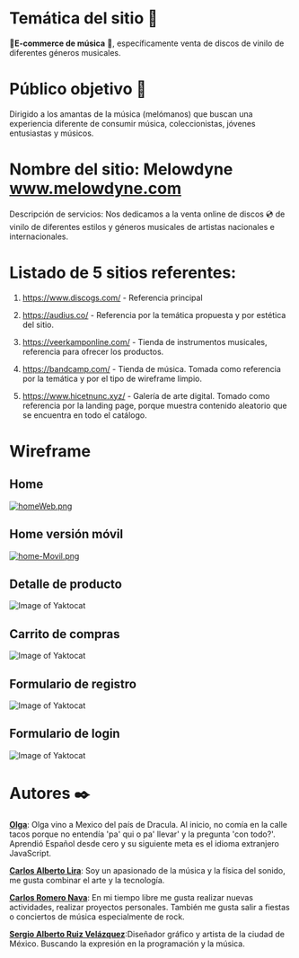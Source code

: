 # Temática del sitio 📌

**🛒E-commerce de música** 🎵, específicamente venta de discos de vinilo de diferentes géneros musicales.

# Público objetivo 👥

Dirigido a los amantas de la música (melómanos) que buscan una experiencia diferente de consumir música, coleccionistas, jóvenes entusiastas y músicos.

# Nombre del sitio: Melowdyne www.melowdyne.com

Descripción de servicios: Nos dedicamos a la venta online de discos 💿 de vinilo de diferentes estilos y géneros musicales de artistas nacionales e internacionales.

# Listado de 5 sitios referentes:

1. https://www.discogs.com/ - Referencia principal

2. https://audius.co/ - Referencia por la temática propuesta y por estética del sitio.

3. https://veerkamponline.com/ - Tienda de instrumentos musicales, referencia para ofrecer los productos.

4. https://bandcamp.com/ - Tienda de música. Tomada como referencia por la temática y por el tipo de wireframe limpio.

5. https://www.hicetnunc.xyz/ - Galería de arte digital. Tomado como referencia por la landing page, porque muestra contenido aleatorio que se encuentra en todo el catálogo.

# Wireframe

## Home

[![homeWeb.png](https://i.postimg.cc/mDS63vgm/homeWeb.png)](https://postimg.cc/TLp9fHmb)

## Home versión móvil

[![home-Movil.png](https://i.postimg.cc/kgrGPKfx/home-Movil.png)](https://postimg.cc/N54B19hM)

## Detalle de producto

![Image of Yaktocat](https://octodex.github.com/images/yaktocat.png)

## Carrito de compras

![Image of Yaktocat](https://octodex.github.com/images/yaktocat.png)

## Formulario de registro

![Image of Yaktocat](https://octodex.github.com/images/yaktocat.png)

## Formulario de login

![Image of Yaktocat](https://octodex.github.com/images/yaktocat.png)

# Autores ✒️

[**Olga**](https://github.com/Oleandra): Olga vino a Mexico del país de Dracula. Al inicio, no comía en la calle tacos porque no entendía 'pa' qui o pa' llevar' y la pregunta 'con todo?'. Aprendió Español desde cero y su siguiente meta es el idioma extranjero JavaScript.

[**Carlos Alberto Lira**](https://github.com/carlosalberto05): Soy un apasionado de la música y la física del sonido, me gusta combinar el arte y la tecnología.

[**Carlos Romero Nava**](https://github.com/Charly121): En mi tiempo libre me gusta realizar nuevas actividades, realizar proyectos personales. También me gusta salir a fiestas o conciertos de música especialmente de rock.

[**Sergio Alberto Ruiz Velázquez**](https://github.com/svartgazer):Diseñador gráfico y artista de la ciudad de México. Buscando la expresión en la programación y la música.
